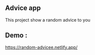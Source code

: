 ## Advice app

This project show a random advice to you

## Demo :

https://random-advicee.netlify.app/
